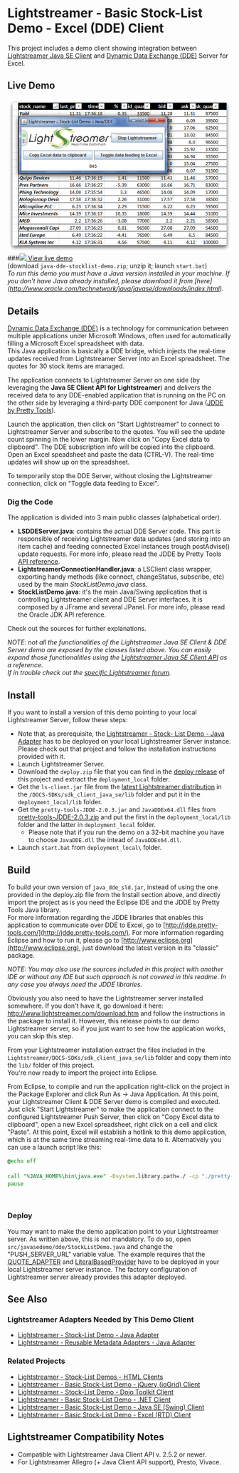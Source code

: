 # Lightstreamer - Basic Stock-List Demo - Excel (DDE) Client

<!-- START DESCRIPTION lightstreamer-example-stocklist-client-dde -->

This project includes a demo client showing integration between [Lightstreamer Java SE Client](http://www.lightstreamer.com/docs/client_javase_api/index.html) and [Dynamic Data Exchange (DDE)](http://en.wikipedia.org/wiki/Dynamic_Data_Exchange) Server for Excel.

## Live Demo

[![screenshot](screen_excel_large.png)](http://demos.lightstreamer.com/Java_DDEDemo_Basic/java-dde-stocklist-demo.zip)<br>
###[![](http://demos.lightstreamer.com/site/img/play.png) View live demo](http://demos.lightstreamer.com/Java_DDEDemo_Basic/java-dde-stocklist-demo.zip)<br>
(download `java-dde-stocklist-demo.zip`; unzip it; launch `start.bat`)<br>
*To run this demo you must have a Java version installed in your machine. If you don't have Java already installed, please download it from [here] (http://www.oracle.com/technetwork/java/javase/downloads/index.html).<BR/>*

## Details

[Dynamic Data Exchange (DDE)](http://en.wikipedia.org/wiki/Dynamic_Data_Exchange) is a technology for communication between multiple applications under Microsoft Windows, often used for automatically filling a Microsoft Excel spreadsheet with data.<br>
This Java application is basically a DDE bridge, which injects the real-time updates received from Lightstreamer Server into an Excel spreadsheet. The quotes for 30 stock items are managed.<br>

The application connects to Lightstreamer Server on one side (by leveraging the <b>Java SE Client API for Lightstreamer</b>) and delivers the received data to any DDE-enabled application that is running on the PC on the other side by leveraging a third-party DDE component for Java ([JDDE by Pretty Tools](http://jdde.pretty-tools.com/)).<br>

Launch the application, then click on "Start Lightstreamer" to connect to Lightstreamer Server and subscribe to the quotes. You will see the update count spinning in the lower margin. Now click on "Copy Excel data to clipboard". The DDE subscription info will be copied into the clipboard. Open an Excel speadsheet and paste the data (CTRL-V). The real-time updates will show up on the spreadsheet.<br>

To temporarily stop the DDE Server, without closing the Lightstreamer connection, click on "Toggle data feeding to Excel".

### Dig the Code

The application is divided into 3 main public classes (alphabetical order).
* <b>LSDDEServer.java</b>: contains the actual DDE Server code. This part is responsible of receiving Lightstreamer data updates (and storing into an item cache) and feeding connected Excel instances trough postAdvise() update requests.
  For more info, please read the JDDE by Pretty Tools [API reference](http://jdde.pretty-tools.com/javadoc/index.html).
* <b>LightstreamerConnectionHandler.java</b>: a LSClient class wrapper, exporting handy methods (like connect, changeStatus, subscribe, etc) used by the main <i>StockListDemo.java</i> class.
* <b>StockListDemo.java</b>: it's the main Java/Swing application that is controlling Lightstreamer client and DDE Server interfaces. It is composed by a JFrame and several JPanel. For more info, please read the Oracle JDK API reference.
  
Check out the sources for further explanations.
  
<i>NOTE: not all the functionalities of the Lightstreamer Java SE Client & DDE Server demo are exposed by the classes listed above. You can easily expand those functionalities using the [Lightstreamer Java SE Client API](http://www.lightstreamer.com/docs/client_javase_javadoc/index.html) as a reference.<br>
If in trouble check out the [specific Lightstreamer forum](http://www.lightstreamer.com/vb/forumdisplay.php?f=12). </i>

<!-- END DESCRIPTION lightstreamer-example-stocklist-client-dde -->

## Install

If you want to install a version of this demo pointing to your local Lightstreamer Server, follow these steps:

* Note that, as prerequisite, the [Lightstreamer - Stock- List Demo - Java Adapter](https://github.com/Weswit/Lightstreamer-example-Stocklist-adapter-java) has to be deployed on your local Lightstreamer Server instance. Please check out that project and follow the installation instructions provided with it.
* Launch Lightstreamer Server.
* Download the `deploy.zip` file that you can find in the [deploy release](https://github.com/Weswit/Lightstreamer-example-StockList-client-dde/releases) of this project and extract the `deployment_local` folder.
* Get the `ls-client.jar` file from the [latest Lightstreamer distribution](http://www.lightstreamer.com/download) in the `/DOCS-SDKs/sdk_client_java_se/lib` folder and put it in the `deployment_local/lib` folder.
* Get the `pretty-tools-JDDE-2.0.3.jar` and `JavaDDEx64.dll` files from [pretty-tools-JDDE-2.0.3.zip](http://jdde.pretty-tools.com/downloads.php) and put the first in the `deployment_local/lib` folder and the latter in `deployment_local` folder.
  * Please note that if you run the demo on a 32-bit machine you have to choose `JavaDDE.dll` the intead of `JavaDDEx64.dll`.
* Launch `start.bat` from `deployment_local\` folder.

## Build

To build your own version of `java_dde_sld.jar`, instead of using the one provided in the deploy.zip file from the Install section above, and directly import the project as is you need the Eclipse IDE and
the JDDE by Pretty Tools Java library.<br>
For more information regarding the JDDE libraries that enables this application to communicate over DDE to Excel, go to [http://jdde.pretty-tools.com/](http://jdde.pretty-tools.com/).
For more information regarding Eclipse and how to run it, please go to [http://www.eclipse.org](http://www.eclipse.org), just download the latest version in its "classic" package.
  
<i>NOTE: You may also use the sources included in this project with another IDE or without any IDE but such approach is not covered in this readme. In any case you always need the JDDE libraries.</i>

Obviously you also need to have the Lightstreamer server installed somewhere. If you don't have it, go download it here: http://www.lightstreamer.com/download.htm and follow the instructions in the package to install it.
However, this release points to our demo Lightstreamer server, so if you just want to see how the application works, you can skip this step.
  
From your Lightstreamer installation extract the files included in the `Lightstreamer/DOCS-SDKs/sdk_client_java_se/lib` folder and copy them into the `lib/` folder of this project.<br>
You're now ready to import the project into Eclipse.

From Eclipse, to compile and run the application right-click on the project in the Package Explorer and click Run As -> Java Application.
At this point, your Lightstreamer Client & DDE Server demo is compiled and executed. Just click "Start Lightstreamer" to make the application connect to the configured Lightstreamer Push Server, then click on "Copy Excel data to clipboard", open a new Excel spreadsheet, right click on a cell and click "Paste". At this point, Excel will establish a hotlink to this demo application, which is at the same time streaming real-time data to it.
Alternatively you can use a launch script like this:
```cmd
@echo off

call "%JAVA_HOME%\bin\java.exe" -Dsystem.library.path=./ -cp "./pretty-tools_lib/pretty-tools-JDDE-2.0.3.jar";"./lib/ls-client.jar;./bin" javasedemo.dde.StockListDemo
pause
```
<br>
  
### Deploy
  
You may want to make the demo application point to your Lightstreamer server. As written above, this is not mandatory. To do so, open `src/javasedemo/dde/StockListDemo.java` and change the "PUSH_SERVER_URL" variable value.
The example requires that the [QUOTE_ADAPTER](https://github.com/Weswit/Lightstreamer-example-Stocklist-adapter-java) and [LiteralBasedProvider](https://github.com/Weswit/Lightstreamer-example-ReusableMetadata-adapter-java) have to be deployed in your local Lightstreamer server instance. 
The factory configuration of Lightstreamer server already provides this adapter deployed.<br>

## See Also

### Lightstreamer Adapters Needed by This Demo Client
<!-- START RELATED_ENTRIES -->

* [Lightstreamer - Stock-List Demo - Java Adapter](https://github.com/Weswit/Lightstreamer-example-Stocklist-adapter-java)
* [Lightstreamer - Reusable Metadata Adapters - Java Adapter](https://github.com/Weswit/Lightstreamer-example-ReusableMetadata-adapter-java)

<!-- END RELATED_ENTRIES -->

### Related Projects

* [Lightstreamer - Stock-List Demos - HTML Clients](https://github.com/Weswit/Lightstreamer-example-Stocklist-client-javascript)
* [Lightstreamer - Basic Stock-List Demo - jQuery (jqGrid) Client](https://github.com/Weswit/Lightstreamer-example-StockList-client-jquery)
* [Lightstreamer - Stock-List Demo - Dojo Toolkit Client](https://github.com/Weswit/Lightstreamer-example-StockList-client-dojo)
* [Lightstreamer - Basic Stock-List Demo - .NET Client](https://github.com/Weswit/Lightstreamer-example-StockList-client-dotnet)
* [Lightstreamer - Basic Stock-List Demo - Java SE (Swing) Client](https://github.com/Weswit/Lightstreamer-example-StockList-client-java)
* [Lightstreamer - Basic Stock-List Demo - Excel (RTD) Client](https://github.com/Weswit/Lightstreamer-example-StockList-client-rtd)

## Lightstreamer Compatibility Notes

* Compatible with Lightstreamer Java Client API v. 2.5.2 or newer.
* For Lightstreamer Allegro (+ Java Client API support), Presto, Vivace.
